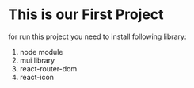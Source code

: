 # This is our First Project

for run this project you need to install following library:
1. node module 
2. mui library
3. react-router-dom
4. react-icon